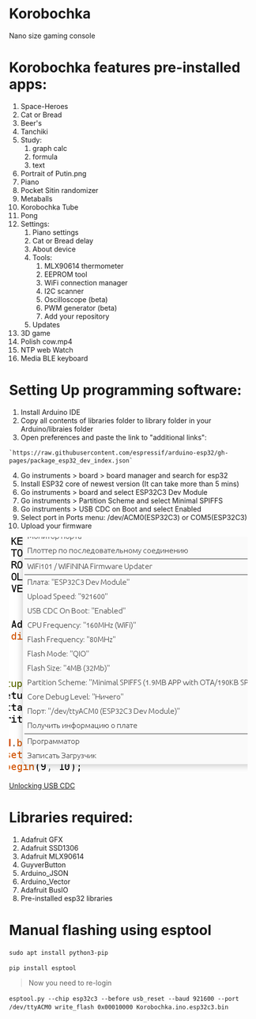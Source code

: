 # Korobochka
Nano size gaming console

# Korobochka features pre-installed apps:
  1. Space-Heroes
  2. Cat or Bread
  4. Beer's
  3. Tanchiki
  5. Study:
      1. graph calc
      2. formula
      3. text
  6. Portrait of Putin.png
  7. Piano
  8. Pocket Sitin randomizer
  9. Metaballs
  10. Korobochka Tube
  11. Pong
  12. Settings:
      1. Piano settings
      2. Cat or Bread delay
      3. About device
      4. Tools:
          1. MLX90614 thermometer
          2. EEPROM tool
          3. WiFi connection manager
          4. I2C scanner
          5. Oscilloscope (beta)
          6. PWM generator (beta)
          7. Add your repository
      5. Updates
  13. 3D game
  14. Polish cow.mp4
  15. NTP web Watch
  16. Media BLE keyboard

# Setting Up programming software:

  1. Install Arduino IDE
  2. Copy all contents of libraries folder to library folder in your Arduino/libraies folder
  3. Open preferences and paste the link to "additional links":

    `https://raw.githubusercontent.com/espressif/arduino-esp32/gh-pages/package_esp32_dev_index.json`
    
  4. Go instruments > board > board manager and search for esp32
  5. Install ESP32 core of newest version (It can take more than 5 mins)
  6. Go instruments > board and select ESP32C3 Dev Module
  7. Go instruments > Partition Scheme and select Minimal SPIFFS
  8. Go instruments > USB CDC on Boot and select Enabled
  9. Select port in Ports menu: /dev/ACM0(ESP32C3) or COM5(ESP32C3)
  10. Upload your firmware

  ![Right settings](https://github.com/efim-sys/Korobochka/raw/main/settings.png "Make sure yuo have same settings")

  [Unlocking USB CDC](http://efim.adior.ru/index.php/46-korobochka-usb-cdc-unlock)

# Libraries required:
  1. Adafruit GFX
  2. Adafruit SSD1306
  3. Adafruit MLX90614
  4. GuyverButton
  5. Arduino_JSON
  6. Arduino_Vector
  7. Adafruit BusIO
  8. Pre-installed esp32 libraries

# Manual flashing using esptool
  `sudo apt install python3-pip`

  `pip install esptool`

>  Now you need to re-login

  `esptool.py --chip esp32c3 --before usb_reset --baud 921600 --port /dev/ttyACM0 write_flash 0x00010000 Korobochka.ino.esp32c3.bin`